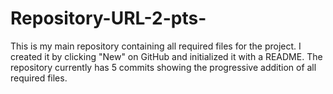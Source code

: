 # Repository-URL-2-pts-

This is my main repository containing all required files for the project. I created it by clicking "New" on GitHub and initialized it with a README. The repository currently has 5 commits showing the progressive addition of all required files.
